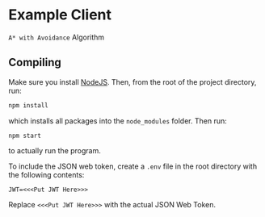 # Example Client

`A* with Avoidance` Algorithm

## Compiling

Make sure you install [NodeJS](https://nodejs.org/en/download/).
Then, from the root of the project directory, run:

```bash
npm install
```

which installs all packages into the `node_modules` folder.
Then run:

```
npm start
```

to actually run the program.

To include the JSON web token, create a `.env` file in the root directory with the following contents:

```text
JWT=<<<Put JWT Here>>>
```

Replace `<<<Put JWT Here>>>` with the actual JSON Web Token.
